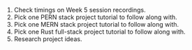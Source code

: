 1. Check timings on Week 5 session recordings.
2. Pick one PERN stack project tutorial to follow along with.
3. Pick one MERN stack project tutorial to follow along with.
4. Pick one Rust full-stack project tutorial to follow along with.
5. Research project ideas.
